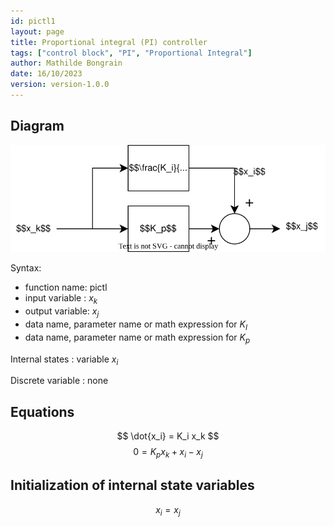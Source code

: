 ```yaml
---
id: pictl1
layout: page
title: Proportional integral (PI) controller
tags: ["control block", "PI", "Proportional Integral"]
author: Mathilde Bongrain
date: 16/10/2023
version: version-1.0.0
---
```


## Diagram

![pictl diagram](proportionalIntegralController.svg)

Syntax:  

- function name: pictl
- input variable : $x_k$
- output variable: $x_j$
- data name, parameter name or math expression for $K_I$
- data name, parameter name or math expression for $K_p$

Internal states : variable $x_i$

Discrete variable : none

## Equations

$$ \dot{x_i} = K_i x_k $$
$$ 0 = K_p x_k + x_i - x_j $$

## Initialization of internal state variables

$$
x_i = x_j
$$
